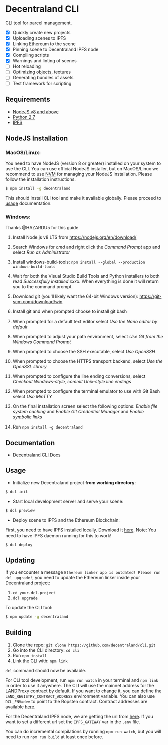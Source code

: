 # Decentraland CLI

CLI tool for parcel management.

* [x] Quickly create new projects
* [x] Uploading scenes to IPFS
* [x] Linking Ethereum to the scene
* [x] Pinning scene to Decentraland IPFS node
* [x] Compiling scripts
* [x] Warnings and linting of scenes
* [ ] Hot reloading
* [ ] Optimizing objects, textures
* [ ] Generating bundles of assets
* [ ] Test framework for scripting

## Requirements

* [NodeJS v8 and above](https://github.com/decentraland/cli#nodejs-installation)
* [Python 2.7](https://www.python.org/downloads/)
* [IPFS](https://dist.ipfs.io/#go-ipfs)

## NodeJS Installation

### MacOS/Linux:

You need to have NodeJS (version 8 or greater) installed on your system to use the CLI. You can use official NodeJS installer, but on MacOS/Linux we recommend to use [NVM](https://github.com/creationix/nvm) for managing your NodeJS installation. Please follow the installation instructions.

```bash
$ npm install -g decentraland
```

This should install CLI tool and make it available globally. Please proceed to [usage](https://github.com/decentraland/cli#usage) documentation.

### Windows:

Thanks @HAZARDU5 for this guide

1.  Install Node.js v8 LTS from https://nodejs.org/en/download/

2.  Search Windows for _cmd_ and right click the _Command Prompt_ app and select _Run as Administrator_

3.  Install windows-build-tools: `npm install --global --production windows-build-tools`

4.  Wait for both the Visual Studio Build Tools and Python installers to both read _Successfully installed xxxx_. When everything is done it will return you to the command prompt.

5.  Download git (you'll likely want the 64-bit Windows version): https://git-scm.com/download/win

6.  Install git and when prompted choose to install git bash

7.  When prompted for a default text editor select _Use the Nano editor by default_

8.  When prompted to adjust your path environment, select _Use Git from the Windows Command Prompt_

9.  When prompted to choose the SSH executable, select _Use OpenSSH_

10. When prompted to choose the HTTPS transport backend, select _Use the OpenSSL library_

11. When prompted to configure the line ending conversions, select _Checkout Windows-style, commit Unix-style line endings_

12. When prompted to configure the terminal emulator to use with Git Bash select _Use MinTTY_

13. On the final installation screen select the following options: _Enable file system caching_ and _Enable Git Credential Manager_ and _Enable symbolic links_

14. Run `npm install -g decentraland`

## Documentation

* [Decentraland CLI Docs](http://docs.decentraland.org/docs/command-line-interface)

## Usage

* Initialize new Decentraland project **from working directory**:

```bash
$ dcl init
```

* Start local development server and serve your scene:

```bash
$ dcl preview
```

* Deploy scene to IPFS and the Ethereum Blockchain:

First, you need to have IPFS installed locally. Download it [here](https://ipfs.io/docs/install/).
Note: You need to have IPFS daemon running for this to work!

```bash
$ dcl deploy
```

## Updating

If you encounter a message `Ethereum linker app is outdated! Please run dcl upgrade!`, you need to update the Ethereum linker inside your Decentraland project:

1.  `cd your-dcl-project`
2.  `dcl upgrade`

To update the CLI tool:

```bash
$ npm update -g decentraland
```

## Building

1.  Clone the repo: `git clone https://github.com/decentraland/cli.git`
2.  Go into the CLI directory: `cd cli`
3.  Run `npm install`
4.  Link the CLI with: `npm link`

`dcl` command should now be available.

For CLI tool development, run `npm run watch` in your terminal and `npm link` in order to use it anywhere. The CLI will use the mainnet address for the LANDProxy contract by default. If you want to change it, you can define the `LAND_REGISTRY_CONTRACT_ADDRESS` environment variable. You can also use `DCL_ENV=dev` to point to the Ropsten contract. Contract addresses are available [here](https://contracts.decentraland.org/addresses.json).

For the Decentraland IPFS node, we are getting the url from [here](decentraland.github.io/ipfs-node/url.json). If you want to set a different url set the `IPFS_GATEWAY` var in the `.env` file.

You can do incremental compilations by running `npm run watch`, but you will need to run `npm run build` at least once before.
